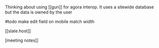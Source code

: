 Thinking about using [[gun]] for agora interop. It uses a sitewide database but the data is owned by the user

#todo make edit field on mobile match width

[[slate.host]]

[meeting notes]]
